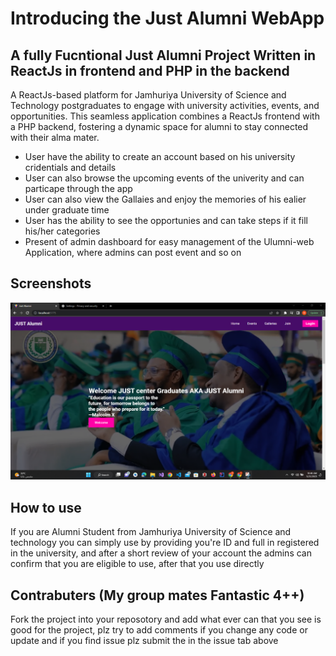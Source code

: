 # Introducing the Just Alumni WebApp

## A fully Fucntional Just Alumni Project Written in ReactJs in frontend and PHP in the backend

A ReactJs-based platform for Jamhuriya University of Science and Technology postgraduates to engage with university activities, events, and opportunities. This seamless application combines a ReactJs frontend with a PHP backend, fostering a dynamic space for alumni to stay connected with their alma mater.

* User have the ability to create an account based on his university cridentials and details 
* User can also browse the upcoming events of the univerity and can particape through the app
* User can also view the Gallaies and enjoy the memories of his ealier under graduate time
* User has the ability to see the opportunies and can take steps if it fill his/her categories
* Present of admin dashboard for easy management of the Ulumni-web Application, where admins can post event and so on

## Screenshots 
![Screenshot](./public/screenshot.png)

## How to use 

If you are Alumni Student from Jamhuriya University of Science and technology you can simply use by providing you're ID and full in registered in the university, and after a short review of your account the admins can confirm that you are eligible to use, after that you use directly


## Contrabuters (My group mates Fantastic 4++)

Fork the project into your reposotory and add what ever can that you see is good for the project, plz try to add comments if you change any code or update and if you find issue plz submit the in the issue tab above
